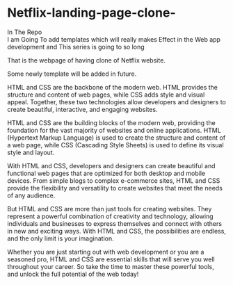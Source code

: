 # Netflix-landing-page-clone-

In The Repo  
I am Going To add templates which will really makes Effect in the Web app development and 
This series is going to so long 

That is the webpage of having clone of Netflix website.

Some newly template will be added in future.

HTML and CSS are the backbone of the modern web. HTML provides the structure and 
content of web pages, while CSS adds style and visual appeal. Together, these two 
technologies allow developers and designers to create beautiful, interactive, and 
engaging websites.

HTML and CSS are the building blocks of the modern web, providing the foundation for
the vast majority of websites and online applications. HTML (Hypertext Markup Language)
is used to create the structure and content of a web page, while CSS (Cascading Style Sheets)
is used to define its visual style and layout.

With HTML and CSS, developers and designers can create beautiful and functional web pages 
that are optimized for both desktop and mobile devices. From simple blogs to complex e-commerce
sites, HTML and CSS provide the flexibility and versatility to create websites that meet
the needs of any audience.

But HTML and CSS are more than just tools for creating websites. They represent a powerful 
combination of creativity and technology, allowing individuals and businesses to express themselves 
and connect with others in new and exciting ways. With HTML and CSS, the possibilities are endless,
and the only limit is your imagination.

Whether you are just starting out with web development or you are a seasoned pro, 
HTML and CSS are essential skills that will serve you well throughout your career.
So take the time to master these powerful tools, and unlock the full potential of 
the web today!
